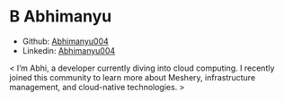 # B Abhimanyu

- Github: [Abhimanyu004](https://github.com/Abhimanyu004)
- Linkedin: [Abhimanyu004](www.linkedin.com/in/b-abhimanyu-530553254)

\< I’m Abhi, a developer currently diving into cloud computing. I recently joined this community to learn more about Meshery, infrastructure management, and cloud-native technologies. \>
